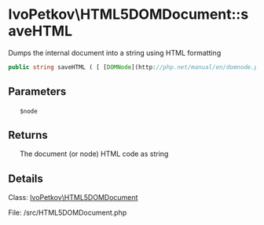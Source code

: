 # IvoPetkov\HTML5DOMDocument::saveHTML

Dumps the internal document into a string using HTML formatting

```php
public string saveHTML ( [ [DOMNode](http://php.net/manual/en/domnode.php) $node ] )
```

## Parameters

&nbsp;&nbsp;&nbsp;&nbsp;&nbsp;&nbsp;`$node`

## Returns

&nbsp;&nbsp;&nbsp;&nbsp;&nbsp;&nbsp;The document (or node) HTML code as string

## Details

Class: [IvoPetkov\HTML5DOMDocument](ivopetkov.html5domdocument.class.md)

File: /src/HTML5DOMDocument.php

